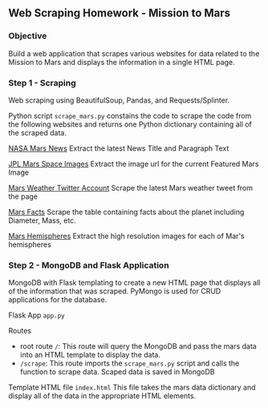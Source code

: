 ## Web Scraping Homework - Mission to Mars

### Objective

Build a web application that scrapes various websites for data related to the Mission to Mars and displays the information in a single HTML page.

### Step 1 - Scraping
Web scraping using BeautifulSoup, Pandas, and Requests/Splinter.

Python script `scrape_mars.py` constains the code to scrape the code from the following websites 
and returns one Python dictionary containing all of the scraped data.

[NASA Mars News](https://mars.nasa.gov/news/)
Extract the latest News Title and Paragraph Text

[JPL Mars Space Images](https://www.jpl.nasa.gov/spaceimages/?search=&category=Mars)
Extract the image url for the current Featured Mars Image

[Mars Weather Twitter Account](https://twitter.com/marswxreport?lang=en)
Scrape the latest Mars weather tweet from the page

[Mars Facts](https://space-facts.com/mars/)
Scrape the table containing facts about the planet including Diameter, Mass, etc.

[Mars Hemispheres](https://astrogeology.usgs.gov/search/results?q=hemisphere+enhanced&k1=target&v1=Mars)
Extract the high resolution images for each of Mar's hemispheres


### Step 2 - MongoDB and Flask Application
MongoDB with Flask templating to create a new HTML page that displays all of the information that was scraped.
PyMongo is used for CRUD applications for the database. 

Flask App `app.py`

Routes
* root route `/`: This route will query the MongoDB and pass the mars data into an HTML template to display the data.
* `/scrape`: This route imports the `scrape_mars.py` script and calls the function to scrape data. Scaped data is saved in MongoDB

Template HTML file `index.html`
This file takes the mars data dictionary and display all of the data in the appropriate HTML elements.
